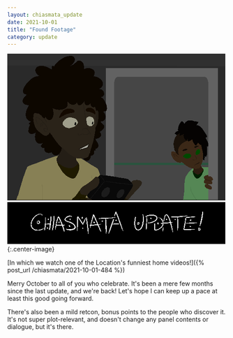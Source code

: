 ```yaml
---
layout: chiasmata_update
date: 2021-10-01
title: "Found Footage"
category: update
---
```


![update image](/chiasmata/images/update/update_splash%202021-10-01.png){:.center-image}

[In which we watch one of the Location's funniest home videos!]({% post_url /chiasmata/2021-10-01-484 %})

Merry October to all of you who celebrate. It's been a mere few months since the last update, and we're back! Let's hope I can keep up a pace at least this good going forward.

There's also been a mild retcon, bonus points to the people who discover it. It's not super plot-relevant, and doesn't change any panel contents or dialogue, but it's there.
